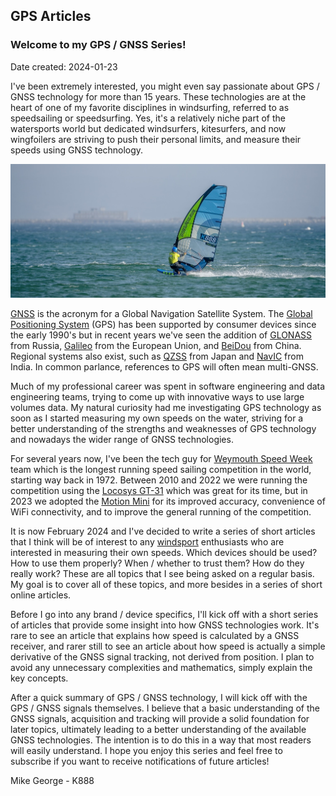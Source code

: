 ## GPS Articles

### Welcome to my GPS / GNSS Series!

Date created: 2024-01-23

I've been extremely interested, you might even say passionate about GPS / GNSS technology for more than 15 years. These technologies are at the heart of one of my favorite disciplines in windsurfing, referred to as speedsailing or speedsurfing. Yes, it's a relatively niche part of the watersports world but dedicated windsurfers, kitesurfers, and now wingfoilers are striving to push their personal limits, and measure their speeds using GNSS technology.

![WSW](img/wsw.jpg)

[GNSS](https://en.wikipedia.org/wiki/Satellite_navigation) is the acronym for a Global Navigation Satellite System. The [Global Positioning System](https://en.wikipedia.org/wiki/Global_Positioning_System) (GPS) has been supported by consumer devices since the early 1990's but in recent years we've seen the addition of [GLONASS](https://en.wikipedia.org/wiki/GLONASS) from Russia, [Galileo](https://en.wikipedia.org/wiki/Galileo_(satellite_navigation)) from the European Union, and [BeiDou](https://en.wikipedia.org/wiki/BeiDou) from China. Regional systems also exist, such as [QZSS](https://en.wikipedia.org/wiki/Quasi-Zenith_Satellite_System) from Japan and [NavIC](https://en.wikipedia.org/wiki/Indian_Regional_Navigation_Satellite_System) from India. In common parlance, references to GPS will often mean multi-GNSS.

Much of my professional career was spent in software engineering and data engineering teams, trying to come up with innovative ways to use large volumes data. My natural curiosity had me investigating GPS technology as soon as I started measuring my own speeds on the water, striving for a better understanding of the strengths and weaknesses of GPS technology and nowadays the wider range of GNSS technologies.

For several years now, I've been the tech guy for [Weymouth Speed Week](https://weymouthspeedweek.com/) team which is the longest running speed sailing competition in the world, starting way back in 1972. Between 2010 and 2022 we were running the competition using the [Locosys GT-31](https://www.locosystech.com/en/product/gps-handheld-data-logger-gt-31.html) which was great for its time, but in 2023 we adopted the [Motion Mini](https://www.motion-gps.com/motion/index.html) for its improved accuracy, convenience of WiFi connectivity, and to improve the general running of the competition.

It is now February 2024 and I've decided to write a series of short articles that I think will be of interest to any [windsport](https://en.wikipedia.org/wiki/Windsport) enthusiasts who are interested in measuring their own speeds. Which devices should be used? How to use them properly? When / whether to trust them? How do they really work? These are all topics that I see being asked on a regular basis. My goal is to cover all of these topics, and more besides in a series of short online articles.

Before I go into any brand / device specifics, I'll kick off with a short series of articles that provide some insight into how GNSS technologies work. It's rare to see an article that explains how speed is calculated by a GNSS receiver, and rarer still to see an article about how speed is actually a simple derivative of the GNSS signal tracking, not derived from position. I plan to avoid any unnecessary complexities and mathematics, simply explain the key concepts.

After a quick summary of GPS / GNSS technology, I will kick off with the GPS / GNSS signals themselves. I believe that a basic understanding of the GNSS signals, acquisition and tracking will provide a solid foundation for later topics, ultimately leading to a better understanding of the available GNSS technologies. The intention is to do this in a way that most readers will easily understand. I hope you enjoy this series and feel free to subscribe if you want to receive notifications of future articles!

Mike George - K888
